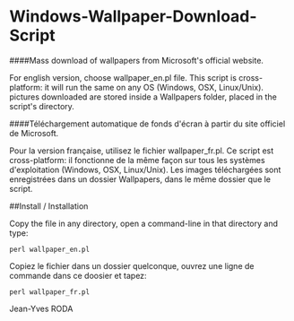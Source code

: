 # Windows-Wallpaper-Download-Script


####Mass download of wallpapers from Microsoft's official website.

For english version, choose wallpaper_en.pl file. This script is cross-platform: it will run the same on any OS (Windows, OSX, Linux/Unix). pictures downloaded are stored inside a Wallpapers folder, placed in the script's directory.


####Téléchargement automatique de fonds d'écran à partir du site officiel de Microsoft.

Pour la version française, utilisez le fichier wallpaper_fr.pl. Ce script est cross-platform: il fonctionne de la même façon sur tous les systèmes d'exploitation (Windows, OSX, Linux/Unix). Les images téléchargées sont enregistrées dans un dossier Wallpapers, dans le même dossier que le script.


##Install / Installation

Copy the file in any directory, open a command-line in that directory and type:
```
perl wallpaper_en.pl
```

Copiez le fichier dans un dossier quelconque, ouvrez une ligne de commande dans ce doosier et tapez:
```
perl wallpaper_fr.pl
```

Jean-Yves RODA
